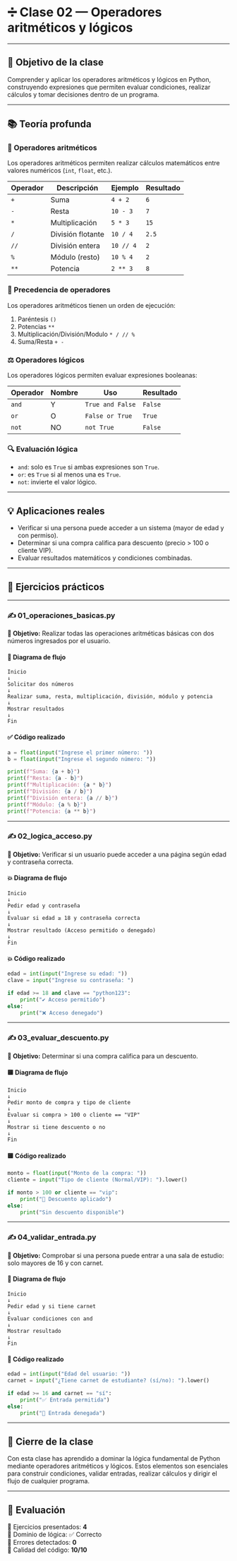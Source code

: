 # ➗ Clase 02 — Operadores aritméticos y lógicos

---

## 🎯 Objetivo de la clase

Comprender y aplicar los operadores aritméticos y lógicos en Python, construyendo expresiones que permiten evaluar condiciones, realizar cálculos y tomar decisiones dentro de un programa.

---

## 📚 Teoría profunda

### 🔢 Operadores aritméticos

Los operadores aritméticos permiten realizar cálculos matemáticos entre valores numéricos (`int`, `float`, etc.).

| Operador | Descripción       | Ejemplo        | Resultado |
|----------|-------------------|----------------|-----------|
| `+`      | Suma              | `4 + 2`        | `6`       |
| `-`      | Resta             | `10 - 3`       | `7`       |
| `*`      | Multiplicación    | `5 * 3`        | `15`      |
| `/`      | División flotante | `10 / 4`       | `2.5`     |
| `//`     | División entera   | `10 // 4`      | `2`       |
| `%`      | Módulo (resto)    | `10 % 4`       | `2`       |
| `**`     | Potencia          | `2 ** 3`       | `8`       |

### 🔄 Precedencia de operadores

Los operadores aritméticos tienen un orden de ejecución:

1. Paréntesis `()`
2. Potencias `**`
3. Multiplicación/División/Modulo `* / // %`
4. Suma/Resta `+ -`

### ⚖️ Operadores lógicos

Los operadores lógicos permiten evaluar expresiones booleanas:

| Operador | Nombre | Uso                          | Resultado               |
|----------|--------|------------------------------|--------------------------|
| `and`    | Y      | `True and False`             | `False`                 |
| `or`     | O      | `False or True`              | `True`                  |
| `not`    | NO     | `not True`                   | `False`                 |

### 🔍 Evaluación lógica

- `and`: solo es `True` si ambas expresiones son `True`.
- `or`: es `True` si al menos una es `True`.
- `not`: invierte el valor lógico.

---

## 💡 Aplicaciones reales

- Verificar si una persona puede acceder a un sistema (mayor de edad y con permiso).
- Determinar si una compra califica para descuento (precio > 100 o cliente VIP).
- Evaluar resultados matemáticos y condiciones combinadas.

---

## 🧪 Ejercicios prácticos

---

### ✍️ 01_operaciones_basicas.py

**🎯 Objetivo:** Realizar todas las operaciones aritméticas básicas con dos números ingresados por el usuario.

#### 🧭 Diagrama de flujo

```.
Inicio
↓
Solicitar dos números
↓
Realizar suma, resta, multiplicación, división, módulo y potencia
↓
Mostrar resultados
↓
Fin
```

#### ✅ Código realizado

```python
a = float(input("Ingrese el primer número: "))
b = float(input("Ingrese el segundo número: "))

print(f"Suma: {a + b}")
print(f"Resta: {a - b}")
print(f"Multiplicación: {a * b}")
print(f"División: {a / b}")
print(f"División entera: {a // b}")
print(f"Módulo: {a % b}")
print(f"Potencia: {a ** b}")
```

---

### ✍️ 02_logica_acceso.py

**🎯 Objetivo:** Verificar si un usuario puede acceder a una página según edad y contraseña correcta.

#### 💥 Diagrama de flujo

```.
Inicio
↓
Pedir edad y contraseña
↓
Evaluar si edad ≥ 18 y contraseña correcta
↓
Mostrar resultado (Acceso permitido o denegado)
↓
Fin
```

#### 💥 Código realizado

```python
edad = int(input("Ingrese su edad: "))
clave = input("Ingrese su contraseña: ")

if edad >= 18 and clave == "python123":
    print("✔️ Acceso permitido")
else:
    print("❌ Acceso denegado")
```

---

### ✍️ 03_evaluar_descuento.py

**🎯 Objetivo:** Determinar si una compra califica para un descuento.

#### 🟨 Diagrama de flujo

```,
Inicio
↓
Pedir monto de compra y tipo de cliente
↓
Evaluar si compra > 100 o cliente == "VIP"
↓
Mostrar si tiene descuento o no
↓
Fin
```

#### 🟨 Código realizado

```python
monto = float(input("Monto de la compra: "))
cliente = input("Tipo de cliente (Normal/VIP): ").lower()

if monto > 100 or cliente == "vip":
    print("🎉 Descuento aplicado")
else:
    print("Sin descuento disponible")
```

---

### ✍️ 04_validar_entrada.py

**🎯 Objetivo:** Comprobar si una persona puede entrar a una sala de estudio: solo mayores de 16 y con carnet.

#### 🏁 Diagrama de flujo

```.
Inicio
↓
Pedir edad y si tiene carnet
↓
Evaluar condiciones con and
↓
Mostrar resultado
↓
Fin
```

#### 🏁 Código realizado

```python
edad = int(input("Edad del usuario: "))
carnet = input("¿Tiene carnet de estudiante? (sí/no): ").lower()

if edad >= 16 and carnet == "sí":
    print("✅ Entrada permitida")
else:
    print("🚫 Entrada denegada")
```

---

## 🧾 Cierre de la clase

Con esta clase has aprendido a dominar la lógica fundamental de Python mediante operadores aritméticos y lógicos. Estos elementos son esenciales para construir condiciones, validar entradas, realizar cálculos y dirigir el flujo de cualquier programa.

---

## 🧠 Evaluación

🔹 Ejercicios presentados: **4**  
🔹 Dominio de lógica: ✅ Correcto  
🔹 Errores detectados: **0**  
🔹 Calidad del código: **10/10**
